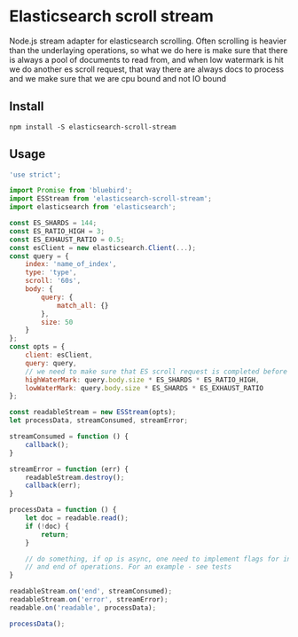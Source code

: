 # Elasticsearch scroll stream

Node.js stream adapter for elasticsearch scrolling. Often scrolling is heavier
than the underlaying operations, so what we do here is make sure that there is always
a pool of documents to read from, and when low watermark is hit we do another es
scroll request, that way there are always docs to process and we make sure that we
are cpu bound and not IO bound

## Install

`npm install -S elasticsearch-scroll-stream`

## Usage

```js
'use strict';

import Promise from 'bluebird';
import ESStream from 'elasticsearch-scroll-stream';
import elasticsearch from 'elasticsearch';

const ES_SHARDS = 144;
const ES_RATIO_HIGH = 3;
const ES_EXHAUST_RATIO = 0.5;
const esClient = new elasticsearch.Client(...);
const query = {
    index: 'name_of_index',
    type: 'type',
    scroll: '60s',
    body: {
        query: {
            match_all: {}
        },
        size: 50
    }
};
const opts = {
    client: esClient,
    query: query,
    // we need to make sure that ES scroll request is completed before we exhaust buffers
    highWaterMark: query.body.size * ES_SHARDS * ES_RATIO_HIGH,
    lowWaterMark: query.body.size * ES_SHARDS * ES_EXHAUST_RATIO
};

const readableStream = new ESStream(opts);
let processData, streamConsumed, streamError;

streamConsumed = function () {
    callback();
}

streamError = function (err) {
    readableStream.destroy();
    callback(err);
}

processData = function () {
    let doc = readable.read();
    if (!doc) {
        return;
    }

    // do something, if op is async, one need to implement flags for in-flight requests
    // and end of operations. For an example - see tests
}

readableStream.on('end', streamConsumed);
readableStream.on('error', streamError);
readable.on('readable', processData);

processData();
```
